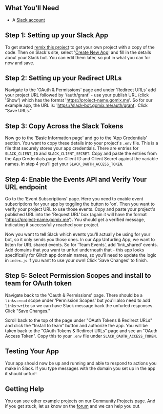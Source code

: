## What You'll Need
*  A [Slack account](https://slack.com/)

## Step 1: Setting up your Slack App
To get started [remix this project](https://gomix.com/#!/remix/solid-tugboat) to get your own project with a copy of the code. Then on Slack's site, select '[Create New App](https://api.slack.com/apps)' and fill in the details about your Slack bot. You can edit them later, so put in what you can for now and save. 

## Step 2: Setting up your Redirect URLs
Navigate to the 'OAuth & Permissions' page and under 'Redirect URLs' add your  project URL followed by '/auth/grant' - use your publish URL (click 'Show') which has the format 'https://project-name.gomix.me'. So for our example app, the URL is: 'https://slack-bot.gomix.me/auth/grant'. Click "Save URLs."

## Step 3: Copy Across the Slack Tokens
Now go to the 'Basic Information page' and go to the 'App Credentials' section. You want to copy these details into your project's `.env` file. This is a file that securely stores your app credentials. There are entries for `SLACK_CLIENT_ID` and `SLACK_CLIENT_SECRET`. Copy and paste the entries from the App Credentials page for Client ID and Client Secret against the variable names. In step 4 you'll get your `SLACK_OAUTH_ACCESS_TOKEN`.

## Step 4: Enable the Events API and Verify Your URL endpoint
Go to the 'Event Subscriptions' page. Here you need to enable event subscriptions for your app by toggling the button to 'on'. Then you want to verify your project URL to use those events. Copy and paste your project's published URL into the 'Request URL' box (again it will have the format 'https://project-name.gomix.me'). You should get a verified message, indicating it successfully reached your project.

Now you want to tell Slack which events you'll actually be using for your bot, so it only sends you those ones. In our App Unfurling App, we want to listen for URL shared events. So for 'Team Events', add 'link_shared' events. Add domains that you want to unfurl underneath that - this app looks specifically for Glitch app domain names, so you'll need to update the logic in `index.js` if you want to use your own! Click 'Save Changes' to finish.

## Step 5: Select Permission Scopes and install to team for OAuth token
Navigate back to the 'Oauth & Permissions' page. There should be a `links:read` scope under 'Permission Scopes' but you'll also need to add `links:write` so we can have Slack message back the unfurled responses. Click "Save Changes."

Scroll back to the top of the page under "OAuth Tokens & Redirect URLs" and click the "Install to team" button and authorize the app. You will be taken back to the "OAuth Tokens & Redirect URLs" page and see an "OAuth Access Token". Copy this to your `.env` file under `SLACK_OAUTH_ACCESS_TOKEN`.

## Testing Your App
Your app should now be up and running and able to respond to actions you make in Slack. If you type messages with the domain you set up in the app it should unfurl!


## Getting Help
You can see other example projects on our [Community Projects](https://gomix.com/community/) page. And if you get stuck, let us know on the [forum](http://support.gomix.com/) and we can help you out.